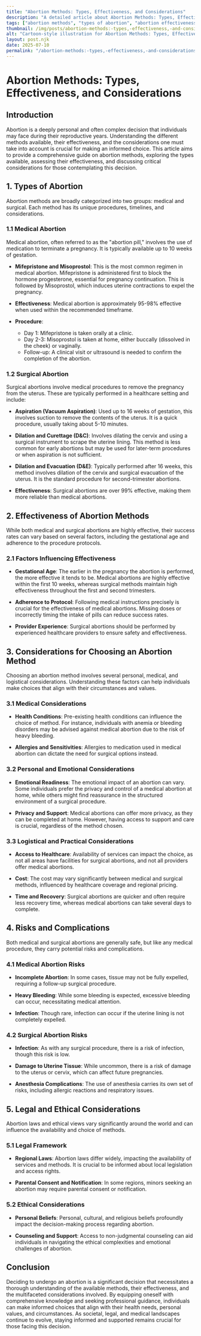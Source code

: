 ```yaml
---
title: "Abortion Methods: Types, Effectiveness, and Considerations"
description: "A detailed article about Abortion Methods: Types, Effectiveness, and Considerations."
tags: ["abortion methods", "types of abortion", "abortion effectiveness", "abortion considerations", "safe abortion options"]
thumbnail: /img/posts/abortion-methods:-types,-effectiveness,-and-considerations.webp
alt: "Cartoon-style illustration for Abortion Methods: Types, Effectiveness, and Considerations"
layout: post.njk
date: 2025-07-10
permalink: "/abortion-methods:-types,-effectiveness,-and-considerations/"
---
```


# Abortion Methods: Types, Effectiveness, and Considerations

## Introduction

Abortion is a deeply personal and often complex decision that individuals may face during their reproductive years. Understanding the different methods available, their effectiveness, and the considerations one must take into account is crucial for making an informed choice. This article aims to provide a comprehensive guide on abortion methods, exploring the types available, assessing their effectiveness, and discussing critical considerations for those contemplating this decision.

## 1. Types of Abortion

Abortion methods are broadly categorized into two groups: medical and surgical. Each method has its unique procedures, timelines, and considerations.

### 1.1 Medical Abortion

Medical abortion, often referred to as the "abortion pill," involves the use of medication to terminate a pregnancy. It is typically available up to 10 weeks of gestation.

- **Mifepristone and Misoprostol**: This is the most common regimen in medical abortion. Mifepristone is administered first to block the hormone progesterone, essential for pregnancy continuation. This is followed by Misoprostol, which induces uterine contractions to expel the pregnancy.

- **Effectiveness**: Medical abortion is approximately 95-98% effective when used within the recommended timeframe.

- **Procedure**: 
  - Day 1: Mifepristone is taken orally at a clinic.
  - Day 2-3: Misoprostol is taken at home, either buccally (dissolved in the cheek) or vaginally.
  - Follow-up: A clinical visit or ultrasound is needed to confirm the completion of the abortion.

### 1.2 Surgical Abortion

Surgical abortions involve medical procedures to remove the pregnancy from the uterus. These are typically performed in a healthcare setting and include:

- **Aspiration (Vacuum Aspiration)**: Used up to 16 weeks of gestation, this involves suction to remove the contents of the uterus. It is a quick procedure, usually taking about 5-10 minutes.

- **Dilation and Curettage (D&C)**: Involves dilating the cervix and using a surgical instrument to scrape the uterine lining. This method is less common for early abortions but may be used for later-term procedures or when aspiration is not sufficient.

- **Dilation and Evacuation (D&E)**: Typically performed after 16 weeks, this method involves dilation of the cervix and surgical evacuation of the uterus. It is the standard procedure for second-trimester abortions.

- **Effectiveness**: Surgical abortions are over 99% effective, making them more reliable than medical abortions.

## 2. Effectiveness of Abortion Methods

While both medical and surgical abortions are highly effective, their success rates can vary based on several factors, including the gestational age and adherence to the procedure protocols.

### 2.1 Factors Influencing Effectiveness

- **Gestational Age**: The earlier in the pregnancy the abortion is performed, the more effective it tends to be. Medical abortions are highly effective within the first 10 weeks, whereas surgical methods maintain high effectiveness throughout the first and second trimesters.

- **Adherence to Protocol**: Following medical instructions precisely is crucial for the effectiveness of medical abortions. Missing doses or incorrectly timing the intake of pills can reduce success rates.

- **Provider Experience**: Surgical abortions should be performed by experienced healthcare providers to ensure safety and effectiveness.

## 3. Considerations for Choosing an Abortion Method

Choosing an abortion method involves several personal, medical, and logistical considerations. Understanding these factors can help individuals make choices that align with their circumstances and values.

### 3.1 Medical Considerations

- **Health Conditions**: Pre-existing health conditions can influence the choice of method. For instance, individuals with anemia or bleeding disorders may be advised against medical abortion due to the risk of heavy bleeding.

- **Allergies and Sensitivities**: Allergies to medication used in medical abortion can dictate the need for surgical options instead.

### 3.2 Personal and Emotional Considerations

- **Emotional Readiness**: The emotional impact of an abortion can vary. Some individuals prefer the privacy and control of a medical abortion at home, while others might find reassurance in the structured environment of a surgical procedure.

- **Privacy and Support**: Medical abortions can offer more privacy, as they can be completed at home. However, having access to support and care is crucial, regardless of the method chosen.

### 3.3 Logistical and Practical Considerations

- **Access to Healthcare**: Availability of services can impact the choice, as not all areas have facilities for surgical abortions, and not all providers offer medical abortions.

- **Cost**: The cost may vary significantly between medical and surgical methods, influenced by healthcare coverage and regional pricing.

- **Time and Recovery**: Surgical abortions are quicker and often require less recovery time, whereas medical abortions can take several days to complete.

## 4. Risks and Complications

Both medical and surgical abortions are generally safe, but like any medical procedure, they carry potential risks and complications.

### 4.1 Medical Abortion Risks

- **Incomplete Abortion**: In some cases, tissue may not be fully expelled, requiring a follow-up surgical procedure.

- **Heavy Bleeding**: While some bleeding is expected, excessive bleeding can occur, necessitating medical attention.

- **Infection**: Though rare, infection can occur if the uterine lining is not completely expelled.

### 4.2 Surgical Abortion Risks

- **Infection**: As with any surgical procedure, there is a risk of infection, though this risk is low.

- **Damage to Uterine Tissue**: While uncommon, there is a risk of damage to the uterus or cervix, which can affect future pregnancies.

- **Anesthesia Complications**: The use of anesthesia carries its own set of risks, including allergic reactions and respiratory issues.

## 5. Legal and Ethical Considerations

Abortion laws and ethical views vary significantly around the world and can influence the availability and choice of methods.

### 5.1 Legal Framework

- **Regional Laws**: Abortion laws differ widely, impacting the availability of services and methods. It is crucial to be informed about local legislation and access rights.

- **Parental Consent and Notification**: In some regions, minors seeking an abortion may require parental consent or notification.

### 5.2 Ethical Considerations

- **Personal Beliefs**: Personal, cultural, and religious beliefs profoundly impact the decision-making process regarding abortion.

- **Counseling and Support**: Access to non-judgmental counseling can aid individuals in navigating the ethical complexities and emotional challenges of abortion.

## Conclusion

Deciding to undergo an abortion is a significant decision that necessitates a thorough understanding of the available methods, their effectiveness, and the multifaceted considerations involved. By equipping oneself with comprehensive knowledge and seeking professional guidance, individuals can make informed choices that align with their health needs, personal values, and circumstances. As societal, legal, and medical landscapes continue to evolve, staying informed and supported remains crucial for those facing this decision.